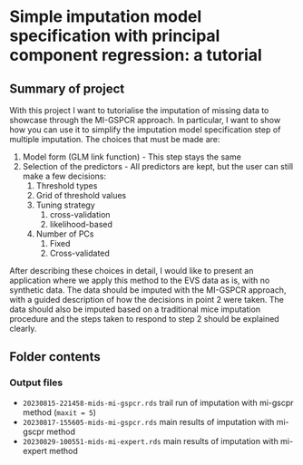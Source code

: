 # Simple imputation model specification with principal component regression: a tutorial

## Summary of project

With this project I want to tutorialise the imputation of missing data to showcase through the MI-GSPCR approach. In particular, I want to show how you can use it to simplify the imputation model specification step of multiple imputation. The choices that must be made are:

1. Model form (GLM link function) - This step stays the same
2. Selection of the predictors - All predictors are kept, but the user can still make a few decisions:
    1. Threshold types
    2. Grid of threshold values
    3. Tuning strategy
        1. cross-validation
        2. likelihood-based
    4. Number of PCs
        1. Fixed
        2. Cross-validated

After describing these choices in detail, I would like to present an application where we apply this method to the EVS data as is, with no synthetic data. The data should be imputed with the MI-GSPCR approach, with a guided description of how the decisions in point 2 were taken. The data should also be imputed based on a traditional mice imputation procedure and the steps taken to respond to step 2 should be explained clearly.

## Folder contents

### Output files

- `20230815-221458-mids-mi-gspcr.rds` trail run of imputation with mi-gscpr method (`maxit = 5`)
- `20230817-155605-mids-mi-gspcr.rds` main results of imputation with mi-gscpr method
- `20230829-100551-mids-mi-expert.rds` main results of imputation with mi-expert method
